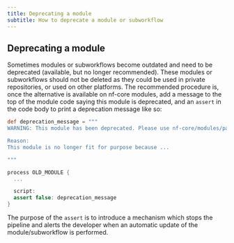 ```yaml
---
title: Deprecating a module
subtitle: How to deprecate a module or subworkflow
---
```


## Deprecating a module

Sometimes modules or subworkflows become outdated and need to be deprecated (available, but no longer recommended).
These modules or subworkflows should not be deleted as they could be used in private repositories, or used on other
platforms. The recommended procedure is, once the alternative is available on nf-core modules, add a message to the
top of the module code saying this module is deprecated, and an `assert` in the code body to print a deprecation
message like so:

```groovy title="main.nf"
def deprecation_message = """
WARNING: This module has been deprecated. Please use nf-core/modules/path/to/new/module

Reason:
This module is no longer fit for purpose because ...

"""

process OLD_MODULE {
  ...

  script:
  assert false: deprecation_message
}
```

The purpose of the `assert` is to introduce a mechanism which stops the pipeline and alerts the developer when
an automatic update of the module/subworkflow is performed.
